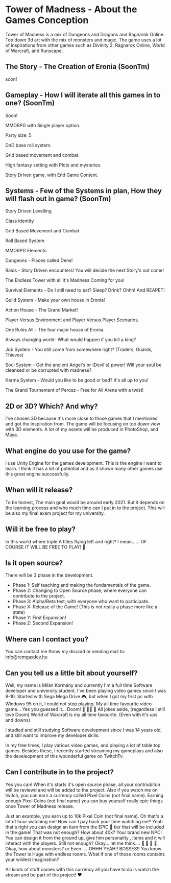 # Tower of Madness - About the Games Conception

Tower of Madness is a mix of Dungeons and Dragons and Ragnarok Online. Top down 3d art with the mix of monsters and magic. The game uses a lot of inspirations from other games such as Divinity 2, Ragnarok Online, World of Warcraft, and Runscape.

## The Story - The Creation of Eronia (SoonTm)

soon!

## Gameplay - How I will iterate all this games in to one? (SoonTm)

Soon!

MMORPG with Single player option.

Party size: 5

DnD base roll system.

Grid based movement and combat.

High fantasy setting with Plots and mysteries. 

Story Driven game, with End Game Content.

## Systems - Few of the Systems in plan, How they will flash out in game? (SoonTm)

Story Driven Levelling

Class identity

Grid Based Movement and Combat

Roll Based System 

MMORPG Elements

Dungeons - Places called Dens!

Raids - Story Driven encounters! You will decide the next Story's out come!

The Endless Tower with all it's Madness Coming for you!

Survival Elements - Do I still need to eat? Sleep? Drink? Ohhh! And REAPET!

Guild System - Make your own house in Eronia! 

Action House - The Grand Market!

Player Versus Environment and Player Versus Player Scenarios. 

One Rules All - The four major house of Eronia.

Always changing world- What would happen if you kill a king?

Job System - You still come from somewhere right? (Traders, Guards, Thieves)

Soul System - Get the ancient Angel's or (Devil's) power! Will your soul be cleansed or be corrupted with madness? 

Karma System - Would you like to be good or bad? It's all up to you! 

The Grand Tournement of Perosz - Free for All Arena with a twist!

## 2D or 3D? Which? And why?

I've chosen 3D because It's more close to those games that I mentioned and got the inspiration from. The game will be focusing on top down view with 3D elements. A lot of my assets will be produced in PhotoShop, and Maya.

## What engine do you use for the game?

I use Unity Engine for the games development. This is the engine I want to learn. I think it has a lot of potential and as it shown many other games use this great engine successfully. 

## When will it release?

To be honest, The main goal would be around early 2021. But it depends on the learning process and who much time can I put in to the project. This will be also my final exam project for my university. 

## Will it be free to play?

In this world where triple A titles flying left and right? I mean...... OF COURSE IT WILL BE FREE TO PLAY! :dragon_face:

## Is it open source?

There will be 3 phase in the development.

- Phase 1: Self teaching and making the fundamentals of the game.
- Phase 2: Changing to Open Source phase, where everyone can contribute to the project.
- Phase 3: Alpha/Beta test, with everyone who want to participate. 
- Phase X: Release of the Game! (This is not really a phase more like a state)
- Phase Y: First Expansion!
- Phase Z: Second Expansion!

## Where can I contact you?

You can contact me throw my discord or sending mail to: info@remgaxdev.hu

## Can you tell us a little bit about yourself?

Well, my name is Milán Kormány and currently I'm a full time Software developer and university student. I've been playing video games since I was 8-10. Started with Sega Mega Drive :video_game:, but when I got my first pc with Windows 95 on it, I could not stop playing. My all time favourite video game... Yes you guessed it... Doom! :gun: :gun::gun: :gun: All jokes aside, (regardless I still love Doom) World of Warcraft is my all time favourite.  (Even with it's ups and downs)

I studied and still studying Software development since I was 14 years old, and still want to improve my developer skills. 

In my free times, I play various  video games, and playing a lot of table top games. Besides these, I recently started streaming my gameplays and also the develeopment of this wounderful game on TwitchTv.
## Can I contribute in to the project?

Yes you can! When it's starts it's open source phase, all your contriubiton will be reviewd and will be added to the project. Also if you watch me on twitch, you can earn a currency called Pixel Coins (not final name). Earning enough Pixel Coins (not final name) you can buy yourself really epic things once Tower of Madness release. 

Just an example, you earn up to 10k Pixel Coin (not final name). Oh that's a lot of hour watching me! How can I pay back your time watching me? Yeah that's right you can design an item from the EPIC :gem: tier that will be included in the game! That was not enough? How about 40k? Your brand new NPC! You can design it from the ground up, give him personality , items and it will interact with the players. Still not enough? Okay... let me think.... :thinking: :thinking: :thinking: :thinking:  Okay, how about monsters? or Even .... OHHH YEAH!! BOSSES!! You know the Tower is Huge with endless rooms. What if one of those rooms contains your wildest imagination? 

All kinds of stuff comes with this currency all you have to do is watch the stream and be part of the project! :heart: